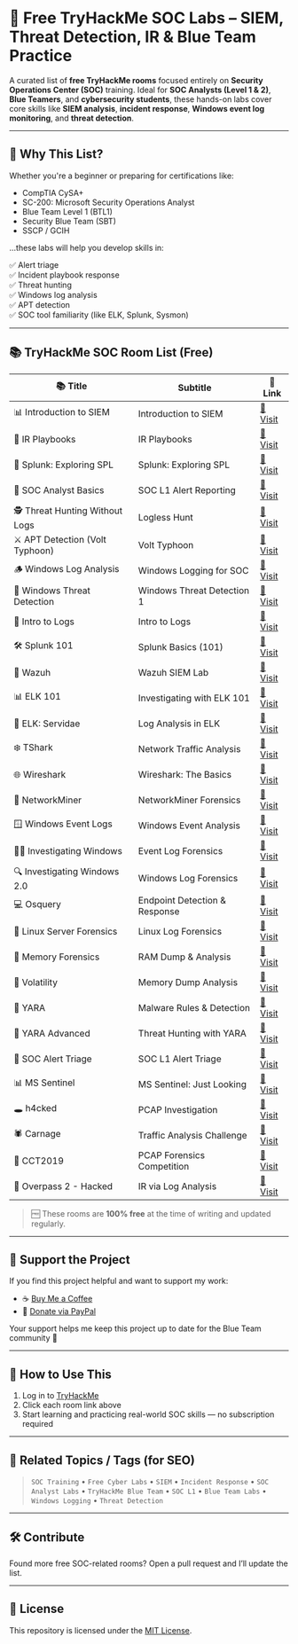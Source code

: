 # 🔐 Free TryHackMe SOC Labs – SIEM, Threat Detection, IR & Blue Team Practice

A curated list of **free TryHackMe rooms** focused entirely on **Security Operations Center (SOC)** training. Ideal for **SOC Analysts (Level 1 & 2)**, **Blue Teamers**, and **cybersecurity students**, these hands-on labs cover core skills like **SIEM analysis**, **incident response**, **Windows event log monitoring**, and **threat detection**.

---

## 🚀 Why This List?

Whether you're a beginner or preparing for certifications like:

- CompTIA CySA+
- SC-200: Microsoft Security Operations Analyst
- Blue Team Level 1 (BTL1)
- Security Blue Team (SBT)
- SSCP / GCIH

...these labs will help you develop skills in:

✅ Alert triage  
✅ Incident playbook response  
✅ Threat hunting  
✅ Windows log analysis  
✅ APT detection  
✅ SOC tool familiarity (like ELK, Splunk, Sysmon)

---

## 📚 TryHackMe SOC Room List (Free)

| 📚 Title                         | Subtitle                       | 🔗 Link                                                         |
|----------------------------------|--------------------------------|------------------------------------------------------------------|
| 📊 Introduction to SIEM          | Introduction to SIEM           | [🔗 Visit](https://tryhackme.com/room/introtosiem)              |
| 📘 IR Playbooks                  | IR Playbooks                   | [🔗 Visit](https://tryhackme.com/room/irplaybooks)              |
| 🧠 Splunk: Exploring SPL         | Splunk: Exploring SPL          | [🔗 Visit](https://tryhackme.com/room/splunkexploringspl)       |
| 🧠 SOC Analyst Basics            | SOC L1 Alert Reporting         | [🔗 Visit](https://tryhackme.com/room/socl1alertreporting)      |
| 🕵️ Threat Hunting Without Logs   | Logless Hunt                   | [🔗 Visit](https://tryhackme.com/room/loglesshunt)              |
| ⚔️ APT Detection (Volt Typhoon) | Volt Typhoon                   | [🔗 Visit](https://tryhackme.com/room/volttyphoon)              |
| 🪵 Windows Log Analysis         | Windows Logging for SOC        | [🔗 Visit](https://tryhackme.com/room/windowsloggingforsoc)     |
| 📂 Windows Threat Detection     | Windows Threat Detection 1     | [🔗 Visit](https://tryhackme.com/room/windowsthreatdetection1)  |
| 🧾 Intro to Logs                 | Intro to Logs                  | [🔗 Visit](https://tryhackme.com/room/introtologs)              |
| 🛠️ Splunk 101                   | Splunk Basics (101)            | [🔗 Visit](https://tryhackme.com/room/splunk101)                |
| 🧿 Wazuh                         | Wazuh SIEM Lab                 | [🔗 Visit](https://tryhackme.com/room/wazuhct)                  |
| 📊 ELK 101                      | Investigating with ELK 101     | [🔗 Visit](https://tryhackme.com/room/investigatingwithelk101) |
| 🧮 ELK: Servidae                | Log Analysis in ELK            | [🔗 Visit](https://tryhackme.com/room/servidae)                 |
| ❄️ TShark                       | Network Traffic Analysis       | [🔗 Visit](https://tryhackme.com/room/tshark)                   |
| 🌐 Wireshark                    | Wireshark: The Basics          | [🔗 Visit](https://tryhackme.com/room/wiresharkthebasics)      |
| 🧾 NetworkMiner                 | NetworkMiner Forensics         | [🔗 Visit](https://tryhackme.com/room/networkminer)             |
| 🪟 Windows Event Logs           | Windows Event Analysis         | [🔗 Visit](https://tryhackme.com/room/windowseventlogs)         |
| 👨‍💻 Investigating Windows       | Event Log Forensics            | [🔗 Visit](https://tryhackme.com/room/investigatingwindows)     |
| 🔍 Investigating Windows 2.0    | Windows Log Forensics          | [🔗 Visit](https://tryhackme.com/room/investigatingwindows2)    |
| 💻 Osquery                      | Endpoint Detection & Response  | [🔗 Visit](https://tryhackme.com/room/osqueryf8)                |
| 🐧 Linux Server Forensics       | Linux Log Forensics            | [🔗 Visit](https://tryhackme.com/room/linuxserverforensics)     |
| 🧠 Memory Forensics             | RAM Dump & Analysis            | [🔗 Visit](https://tryhackme.com/room/memoryforensics)          |
| 🧊 Volatility                   | Memory Dump Analysis           | [🔗 Visit](https://tryhackme.com/room/volatility)               |
| 🔬 YARA                         | Malware Rules & Detection      | [🔗 Visit](https://tryhackme.com/room/yara)                     |
| 🧠 YARA Advanced                | Threat Hunting with YARA       | [🔗 Visit](https://tryhackme.com/room/threathuntingwithyara)    |
| 📑 SOC Alert Triage             | SOC L1 Alert Triage            | [🔗 Visit](https://tryhackme.com/room/socl1alerttriage)         |
| 📊 MS Sentinel                  | MS Sentinel: Just Looking      | [🔗 Visit](https://tryhackme.com/room/mssentineljustlooking)    |
| 🕳️ h4cked                      | PCAP Investigation             | [🔗 Visit](https://tryhackme.com/room/h4cked)                   |
| 🕷️ Carnage                     | Traffic Analysis Challenge     | [🔗 Visit](https://tryhackme.com/room/carnage)                  |
| 📌 CCT2019                     | PCAP Forensics Competition     | [🔗 Visit](https://tryhackme.com/room/cct2019)                  |
| 📡 Overpass 2 - Hacked         | IR via Log Analysis            | [🔗 Visit](https://tryhackme.com/room/overpass2hacked)          |


> 🆓 These rooms are **100% free** at the time of writing and updated regularly.

---

## 💙 Support the Project

If you find this project helpful and want to support my work:

- ☕ [Buy Me a Coffee](https://buymeacoffee.com/visir)
- 💸 [Donate via PayPal](https://paypal.me/Visir866?country.x=IN&locale.x=en_GB)

Your support helps me keep this project up to date for the Blue Team community 🙏

---

## 📌 How to Use This

1. Log in to [TryHackMe](https://tryhackme.com)
2. Click each room link above
3. Start learning and practicing real-world SOC skills — no subscription required

---

## 🧠 Related Topics / Tags (for SEO)

> `SOC Training` • `Free Cyber Labs` • `SIEM` • `Incident Response` • `SOC Analyst Labs` • `TryHackMe Blue Team` • `SOC L1` • `Blue Team Labs` • `Windows Logging` • `Threat Detection`

---

## 🛠️ Contribute

Found more free SOC-related rooms? Open a pull request and I’ll update the list.

---

## 📄 License

This repository is licensed under the [MIT License](LICENSE).
